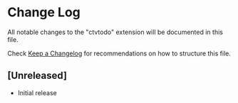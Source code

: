 # Change Log
All notable changes to the "ctvtodo" extension will be documented in this file.

Check [Keep a Changelog](http://keepachangelog.com/) for recommendations on how to structure this file.

## [Unreleased]
- Initial release
